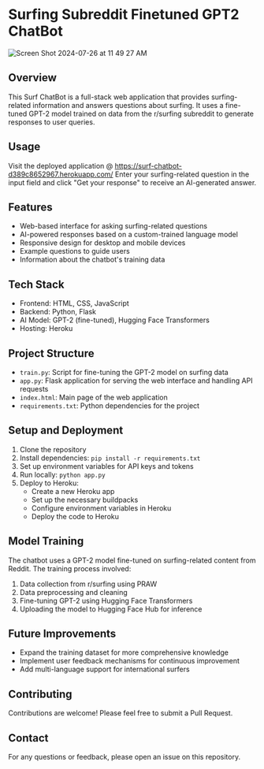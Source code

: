 # Surfing Subreddit Finetuned GPT2 ChatBot

![Screen Shot 2024-07-26 at 11 49 27 AM](https://github.com/user-attachments/assets/53fce91d-bf8c-4a4d-aeda-a1e0bf29433c)

## Overview

This Surf ChatBot is a full-stack web application that provides surfing-related information and answers questions about surfing. It uses a fine-tuned GPT-2 model trained on data from the r/surfing subreddit to generate responses to user queries.

## Usage

Visit the deployed application @ https://surf-chatbot-d389c8652967.herokuapp.com/
Enter your surfing-related question in the input field and click "Get your response" to receive an AI-generated answer.

## Features

- Web-based interface for asking surfing-related questions
- AI-powered responses based on a custom-trained language model
- Responsive design for desktop and mobile devices
- Example questions to guide users
- Information about the chatbot's training data

## Tech Stack

- Frontend: HTML, CSS, JavaScript
- Backend: Python, Flask
- AI Model: GPT-2 (fine-tuned), Hugging Face Transformers
- Hosting: Heroku

## Project Structure

- `train.py`: Script for fine-tuning the GPT-2 model on surfing data
- `app.py`: Flask application for serving the web interface and handling API requests
- `index.html`: Main page of the web application
- `requirements.txt`: Python dependencies for the project

## Setup and Deployment

1. Clone the repository
2. Install dependencies: `pip install -r requirements.txt`
3. Set up environment variables for API keys and tokens
4. Run locally: `python app.py`
5. Deploy to Heroku:
   - Create a new Heroku app
   - Set up the necessary buildpacks
   - Configure environment variables in Heroku
   - Deploy the code to Heroku

## Model Training

The chatbot uses a GPT-2 model fine-tuned on surfing-related content from Reddit. The training process involved:

1. Data collection from r/surfing using PRAW
2. Data preprocessing and cleaning
3. Fine-tuning GPT-2 using Hugging Face Transformers
4. Uploading the model to Hugging Face Hub for inference

## Future Improvements

- Expand the training dataset for more comprehensive knowledge
- Implement user feedback mechanisms for continuous improvement
- Add multi-language support for international surfers

## Contributing

Contributions are welcome! Please feel free to submit a Pull Request.

## Contact

For any questions or feedback, please open an issue on this repository.
